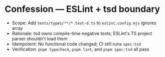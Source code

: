 # Confession — ESLint + tsd boundary
- Scope: Add `tests/types/**/*.test-d.ts` to `eslint.config.mjs` ignores array
- Rationale: tsd owns compile-time negative tests; ESLint's TS project parser shouldn't load them
- Idempotent: No functional code changed; CI still runs `spec:tsd`
- Verification: `pnpm typecheck`, `pnpm lint`, and `pnpm spec:tsd` all pass
